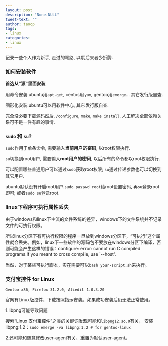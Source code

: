 ```yaml
---
layout: post
description: "None.NULL"
tweet-text: ""
author: taocp
tags:
- linux
categories:
- linux
---
```

记录一些个人作为新手, 走过的弯路, 以期后来者少折腾.

### 如何安装软件

**首选从"源"里面安装**

用命令安装:ubuntu用`apt-get`, centos用`yum`, gentoo用`emerge`... 其它发行版自查.

图形化安装:ubuntu可以用软件中心, 其它发行版自查.

完全没必要下载源码然后`./configure`, `make`, `make install`. 人工解决全部依赖关系可不是一件有趣的事情.


### `sudo` 和 `su`?

`sudo`作用于单条命令, 需要输入**当前用户的密码**, 以root权限执行.

`su`切换到root用户, 需要输入**root用户的密码**, 以后所有的命令都以root权限执行.

可以配置哪些普通用户可以通过`sudo`获取root权限; `su`通过传递参数也可以切换到其它用户.

ubuntu默认没有开启root用户.`sudo passwd root`给root设置密码, 再`su`登录root即可; 或者`sudo su`登录root.


### linux下程序可执行属性丢失

由于windows和linux下主流的文件系统的差异，windows下的文件系统并不记录文件的可执行权限。

所以linux分区下有可执行权限的程序一旦放到windows分区下，“可执行”这个属性就会丢失。例如，linux下一些软件的源码包不要放在windows分区下编译，否则可能会产生这样的错误：configure: error: cannot run C compiled programs.If you meant to cross compile, use `--host'.

当然，对于某些可执行脚本，实在需要可以`bash your-script.sh`来执行。

### 支付宝控件 for Linux

`Gentoo x86, Firefox 31.2.0, Aliedit 1.0.3.20`

官网有Linux版控件，下载按照指示安装。如果成功安装后仍无法正常使用。

1.libpng可能导致问题

搜索“Linux 支付宝控件”之类的关键词发现可能和`libpng12.so.0`有关，
安装libpng:1.2：`sudo emerge -va libpng:1.2 # for gentoo-linux`

2.还可能和随意修改user-agent有关，重置为默认user-agent。
